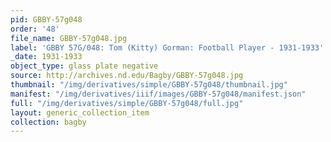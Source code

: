 ```yaml
---
pid: GBBY-57g048
order: '48'
file_name: GBBY-57g048.jpg
label: 'GBBY 57G/048: Tom (Kitty) Gorman: Football Player - 1931-1933'
_date: 1931-1933
object_type: glass plate negative
source: http://archives.nd.edu/Bagby/GBBY-57g048.jpg
thumbnail: "/img/derivatives/simple/GBBY-57g048/thumbnail.jpg"
manifest: "/img/derivatives/iiif/images/GBBY-57g048/manifest.json"
full: "/img/derivatives/simple/GBBY-57g048/full.jpg"
layout: generic_collection_item
collection: bagby
---
```

